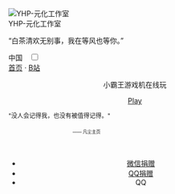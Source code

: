 <body>
    <div class="wrapper">
        <div class="main">
            <div class="container">
                <div class="intro">
                    <div class="user-warp img">
                        <img src="4.jpg" alt="YHP-元化工作室">
                    </div>
                    <div class="nickname">YHP-元化工作室</div>
                    <div class="description">
                        <p>“白茶清欢无别事，我在等风也等你。”</p>
                    </div>
                    <div class="zuobiao">
                        <i class="ico_map"></i>
                        <span>中国</span>
                        <span style="margin-left: 10px;">
                            <input id="switch_default" type="checkbox" class="switch_default">
                            <label for="switch_default" class="toggleBtn"></label>
                        </span>
                    </div>
                    <div class="menu navbar-right links">
                        <a class="menu-item" href="/">首页</a> ·
                        <a href="https://b23.tv/3mfo3Ee">B站</a>
                        <center>
                            <div id="header"></div>
                            <div id="main">
                                <div class="demo">
                                    <div id="player3" class="aplayer">
                                        <pre class="aplayer-lrc-content">小霸王游戏机在线玩</pre>
                                        <a href="https://b23.tv/3mfo3Ee">Play</a>
                                    </div>
                                </div>
                            </div>
                        </center>
                    </div>
                    <div style=" line-height: 20px;font-size: 9pt;">
                        <p>"没人会记得我，也没有被值得记得。"</p>
                        <p style="margin-left: 8rem;font-size: 8pt;"><small>—— 凡尘主页</small></p>
                    </div>
                    <br>
                    <center>
                        <ul id="donateBox" class="list pos-f tr3">
                            <li id="WeChat"><a href="https://b23.tv/3mfo3Ee">微信捐赠</a></li>
                            <li id="QQ"><a href="https://b23.tv/3mfo3Ee">QQ捐赠</a></li>
                            <li id="QQ">QQ</li>
                        

